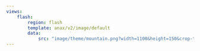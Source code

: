 ```yaml
---
views:
    flash:
        region: flash
        template: anax/v2/image/default
        data:
            src: "image/theme/mountain.png?width=1100&height=150&crop-to-fit"
---
```

